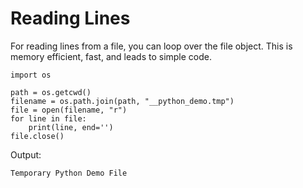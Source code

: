 # Reading Lines

For reading lines from a file, you can loop over the file object. This is memory efficient, fast, and leads to simple code.

```
import os

path = os.getcwd()
filename = os.path.join(path, "__python_demo.tmp")
file = open(filename, "r")
for line in file:
    print(line, end='')
file.close()
```

Output:

```
Temporary Python Demo File
```



